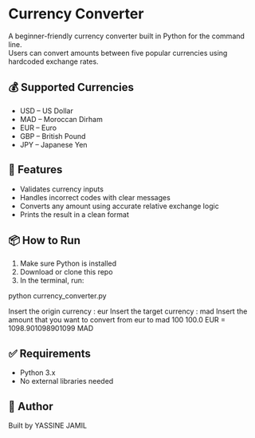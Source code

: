 # Currency Converter

A beginner-friendly currency converter built in Python for the command line.  
Users can convert amounts between five popular currencies using hardcoded exchange rates.

## 💰 Supported Currencies

- USD – US Dollar
- MAD – Moroccan Dirham
- EUR – Euro
- GBP – British Pound
- JPY – Japanese Yen

## 🔁 Features

- Validates currency inputs
- Handles incorrect codes with clear messages
- Converts any amount using accurate relative exchange logic
- Prints the result in a clean format

## 📦 How to Run

1. Make sure Python is installed
2. Download or clone this repo
3. In the terminal, run:

python currency_converter.py

Insert the origin currency  :  eur
Insert the target currency  :  mad
Insert the amount that you want to convert from eur to mad
100
100.0 EUR  =  1098.901098901099 MAD



## ✅ Requirements

- Python 3.x
- No external libraries needed

## 📝 Author

Built by YASSINE JAMIL

